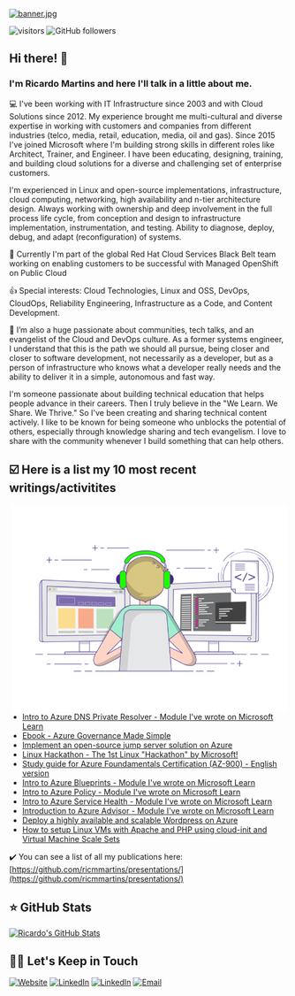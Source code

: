 [![banner.jpg](https://i.postimg.cc/1XX0wxws/banner.jpg)](https://postimg.cc/PvG8nRSR)

![visitors](https://visitor-badge.glitch.me/badge?page_id=ricmmartins.visitor-badge)
![GitHub followers](https://img.shields.io/github/followers/ricmmartins?style=social)

<h2>Hi there! 👋</h2>

<h3>I'm Ricardo Martins and here I'll talk in a little about me.</h3>

💻 I've been working with IT Infrastructure since 2003 and with Cloud Solutions since 2012. My experience brought me multi-cultural and diverse expertise in working with customers and companies from different industries (telco, media, retail, education, media, oil and gas). Since 2015 I've joined Microsoft where I'm building strong skills in different roles like Architect, Trainer, and Engineer. I have been educating, designing, training, and building cloud solutions for a diverse and challenging set of enterprise customers.

I'm experienced in Linux and open-source implementations, infrastructure, cloud computing, networking, high availability and n-tier architecture design. Always working with ownership and deep involvement in the full process life cycle, from conception and design to infrastructure implementation, instrumentation, and testing. Ability to diagnose, deploy, debug, and adapt (reconfiguration) of systems.

💼 Currently I'm part of the global Red Hat Cloud Services Black Belt team working on enabling customers to be successful with Managed OpenShift on Public Cloud

👍 Special interests: Cloud Technologies, Linux and OSS, DevOps, CloudOps, Reliability Engineering, Infrastructure as a Code, and Content Development.

💬 I’m also a huge passionate about communities, tech talks, and an evangelist of the Cloud and DevOps culture. As a former systems engineer, I understand that this is the path we should all pursue, being closer and closer to software development, not necessarily as a developer, but as a person of infrastructure who knows what a developer really needs and the ability to deliver it in a simple, autonomous and fast way.

I'm someone passionate about building technical education that helps people advance in their careers. Then I truly believe in the "We Learn. We Share. We Thrive." So I've been creating and sharing technical content actively. I like to be known for being someone who unblocks the potential of others, especially through knowledge sharing and tech evangelism. I love to share with the community whenever I build something that can help others.

<h2>☑️ Here is a list my 10 most recent writings/activitites</h2>
<img align="right" alt="GIF" src="gif3.gif" width="500"/>

* [Intro to Azure DNS Private Resolver - Module I've wrote on Microsoft Learn](https://docs.microsoft.com/en-us/learn/modules/intro-to-azure-dns-private-resolver/)
* [Ebook - Azure Governance Made Simple](https://book.azgovernance.com)
* [Implement an open-source jump server solution on Azure](https://docs.microsoft.com/en-us/azure/architecture/example-scenario/infrastructure/apache-guacamole)
* [Linux Hackathon - The 1st Linux "Hackathon" by Microsoft!](https://aka.ms/linuxhackathon)
* [Study guide for Azure Foundamentals Certification (AZ-900) - English version](https://github.com/ricmmartins/study-guide-az900)
* [Intro to Azure Blueprints - Module I've wrote on Microsoft Learn](https://docs.microsoft.com/en-us/learn/modules/intro-to-azure-blueprints/)
* [Intro to Azure Policy - Module I've wrote on Microsoft Learn](https://docs.microsoft.com/en-us/learn/modules/intro-to-azure-policy/)
* [Intro to Azure Service Health - Module I've wrote on Microsoft Learn](https://docs.microsoft.com/en-us/learn/modules/intro-to-azure-service-health/)
* [Introduction to Azure Advisor - Module I've wrote on Microsoft Learn](https://docs.microsoft.com/en-us/learn/modules/intro-to-azure-advisor/)
* [Deploy a highly available and scalable Wordpress on Azure](https://github.com/ricmmartins/highly-available-scalable-wordpress-azure/)
* [How to setup Linux VMs with Apache and PHP using cloud-init and Virtual Machine Scale Sets](https://github.com/ricmmartins/linuxvm-cloud-init-vmss)


✔️ You can see a list of all my publications here: [https://github.com/ricmmartins/presentations/](https://github.com/ricmmartins/presentations/)

<h2>⭐ GitHub Stats</h2>

[![Ricardo's GitHub Stats](https://github-readme-stats.vercel.app/api?username=ricmmartins&show_icons=true)](https://github.com/ricmmartins)

<h2> 🤝🏻 Let's Keep in Touch </h2>

<p align="left">
<a href="https://rmartins.cloud/"><img alt="Website" src="https://img.shields.io/badge/Website-rmartins.cloud-blue?style=flat-square&logo=google-chrome"></a>
<a href="https://www.linkedin.com/in/ricmmartins/"><img alt="LinkedIn" src="https://img.shields.io/badge/LinkedIn-Ricardo%20Martins-blue?style=flat-square&logo=linkedin"></a>
<a href="https://www.twitter.com/ricmmartins/"><img alt="LinkedIn" src="https://img.shields.io/badge/Twitter-Ricardo%20Martins-blue?style=flat-square&logo=twitter"></a>
<a href="mailto:rmmartins@outlook.com"><img alt="Email" src="https://img.shields.io/badge/Email-rmmartins@outlook.com-blue?style=flat-square&logo=gmail"></a>
</p>


<!-- ### Hi there 👋-->

<!--
**ricmmartins/ricmmartins** is a ✨ _special_ ✨ repository because its `README.md` (this file) appears on your GitHub profile.

Here are some ideas to get you started:

- 🔭 I’m currently working on ...
- 🌱 I’m currently learning ...
- 👯 I’m looking to collaborate on ...
- 🤔 I’m looking for help with ...
- 💬 Ask me about ...
- 📫 How to reach me: ...
- 😄 Pronouns: ...
- ⚡ Fun fact: ...
-->


